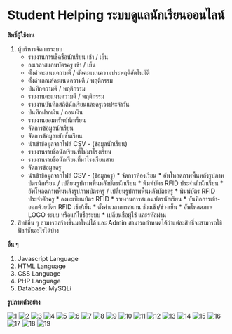 # Student Helping ระบบดูแลนักเรียนออนไลน์

**สิทธิ์ผู้ใช้งาน**  
  1. ผู้บริหารจัดการระบบ  
     * รายงานการเช็คชื่อนักเรียน เช้า / เย็๋น
     * ลงเวลาสแกนบัตรครู เช้า / เย็น 
     * ตั้งค่าคะแนนความดี / ตัดคะแนนความประพฤติอัตโนมัติ
     * ตั้งค่าเกณฑ์คะแนนความดี / พฤติกรรม
     * บันทึกความดี / พฤติกรรม
     * รายงานคะแนนความดี / พฤติกรรม
     * รายงานบันทึกสถิตินักเรียนและครูเวรประจำวัน
     * บันทึกฝากเงิน / ถอนเงิน
     * รายงานออมทรัพย์นักเรียน
     * จัดการข้อมูลนักเรียน
     * จัดการข้อมูลขยับชั้นเรียน
     * นำเข้าข้อมูลจากไฟล์ CSV - (ข้อมูลนักเรียน)
     * รายงานรายชื่อนักเรียนที่ไม่มาโรงเรียน
     * รายงานรายชื่อนักเรียนที่มาโรงเรียนสาย
     * จัดการข้อมูลครู
     * นำเข้าข้อมูลจากไฟล์ CSV - (ข้อมูลครู)
    * จัดการห้องเรียน
    * อัพโหลดภาพพื้นหลังรูปภาพบัตรนักเรียน / เปลี่ยนรูปภาพพื้นหลังบัตรนักเรียน
    * พิมพ์บัตร RFID ประจำตัวนักเรียน
    * อัพโหลดภาพพื้นหลังรูปภาพบัตรครู / เปลี่ยนรูปภาพพื้นหลังบัตรครู
    * พิมพ์บัตร RFID ประจำตัวครู
    * ลงทะเบียนบัตร RFID
    * รายงานการสแกนบัตรนักเรียน
    * บันทึกการเข้า-ออกด้วยบัตร RFID เช้า/เย็น
    * ตั้งค่าเวลาการสแกน ช่วงเช้า/ช่วงเย็น
    * อัพโหลดภาพ LOGO ระบบ หรือแก้ไขชื่อระบบ
    * เปลี่ยนชื่อผู้ใช้ และรหัสผ่าน
  2. สิทธิอื่น ๆ สามารถสร้างขึ้นมาใหม่ได้ และ Admin สามารถกำหนดได้ว่าแต่ละสิทธิ์จะสามารถใช้ฟังก์ชันอะไรได้บ้าง  


**อื่น ๆ**
  1. Javascript Language
  2. HTML Language
  3. CSS Language
  4. PHP Language
  5. Database: MySQLi  

**รูปภาพตัวอย่าง**

![1](https://github.com/ENOMBAN/MY_PROJECT/blob/main/TOTAL/StudentHelping/image/1.png)
![2](https://github.com/ENOMBAN/MY_PROJECT/blob/main/TOTAL/StudentHelping/image/2.png)
![3](https://github.com/ENOMBAN/MY_PROJECT/blob/main/TOTAL/StudentHelping/image/3.png)
![4](https://github.com/ENOMBAN/MY_PROJECT/blob/main/TOTAL/StudentHelping/image/4.png)
![5](https://github.com/ENOMBAN/MY_PROJECT/blob/main/TOTAL/StudentHelping/image/5.png)
![6](https://github.com/ENOMBAN/MY_PROJECT/blob/main/TOTAL/StudentHelping/image/6.png)
![7](https://github.com/ENOMBAN/MY_PROJECT/blob/main/TOTAL/StudentHelping/image/7.png)
![8](https://github.com/ENOMBAN/MY_PROJECT/blob/main/TOTAL/StudentHelping/image/8.png)
![9](https://github.com/ENOMBAN/MY_PROJECT/blob/main/TOTAL/StudentHelping/image/9.png)
![10](https://github.com/ENOMBAN/MY_PROJECT/blob/main/TOTAL/StudentHelping/image/10.png)
![11](https://github.com/ENOMBAN/MY_PROJECT/blob/main/TOTAL/StudentHelping/image/11.png)
![12](https://github.com/ENOMBAN/MY_PROJECT/blob/main/TOTAL/StudentHelping/image/12.png)
![13](https://github.com/ENOMBAN/MY_PROJECT/blob/main/TOTAL/StudentHelping/image/13.png)
![14](https://github.com/ENOMBAN/MY_PROJECT/blob/main/TOTAL/StudentHelping/image/14.png)
![15](https://github.com/ENOMBAN/MY_PROJECT/blob/main/TOTAL/StudentHelping/image/15.png)
![16](https://github.com/ENOMBAN/MY_PROJECT/blob/main/TOTAL/StudentHelping/image/16.png)
![17](https://github.com/ENOMBAN/MY_PROJECT/blob/main/TOTAL/StudentHelping/image/17.png)
![18](https://github.com/ENOMBAN/MY_PROJECT/blob/main/TOTAL/StudentHelping/image/18.png)
![19](https://github.com/ENOMBAN/MY_PROJECT/blob/main/TOTAL/StudentHelping/image/19.png)

